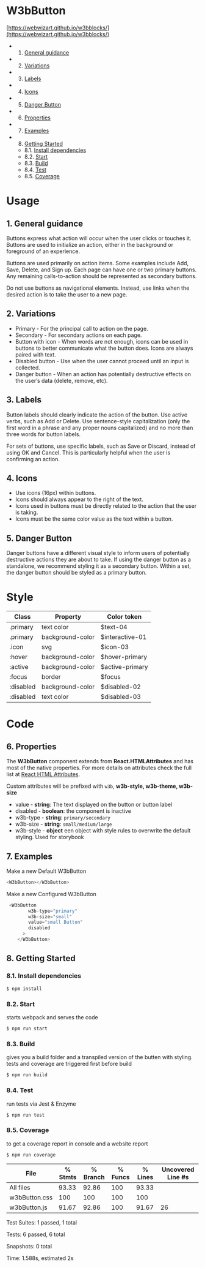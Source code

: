 # W3bButton
[https://webwizart.github.io/w3bblocks/](https://webwizart.github.io/w3bblocks/)

<!-- vscode-markdown-toc -->
* 1. [General guidance](#Generalguidance)
* 2. [Variations](#Variations)
* 3. [Labels](#Labels)
* 4. [Icons](#Icons)
* 5. [Danger Button](#DangerButton)
* 6. [Properties](#Properties)
* 7. [Examples](#Examples)
* 8. [Getting Started](#GettingStarted)
	* 8.1. [Install dependencies](#Installdependencies)
	* 8.2. [Start](#Start)
	* 8.3. [Build](#Build)
	* 8.4. [Test](#Test)
	* 8.5. [Coverage](#Coverage)

<!-- vscode-markdown-toc-config
	numbering=false
	autoSave=true
	/vscode-markdown-toc-config -->
<!-- /vscode-markdown-toc -->

# Usage
##  1. <a name='Generalguidance'></a>General guidance
Buttons express what action will occur when the user clicks or touches it. Buttons are used to initialize an action, either in the background or foreground of an experience.

Buttons are used primarily on action items. Some examples include Add, Save, Delete, and Sign up. Each page can have one or two primary buttons. Any remaining calls-to-action should be represented as secondary buttons.

Do not use buttons as navigational elements. Instead, use links when the desired action is to take the user to a new page.

##  2. <a name='Variations'></a>Variations
- Primary -	For the principal call to action on the page.
- Secondary -	For secondary actions on each page.
- Button with icon -	When words are not enough, icons can be used in buttons to better communicate what the button does. Icons are always paired with text.
- Disabled button -	Use when the user cannot proceed until an input is collected.
- Danger button -	When an action has potentially destructive effects on the user’s data (delete, remove, etc).

##  3. <a name='Labels'></a>Labels
Button labels should clearly indicate the action of the button. Use active verbs, such as Add or Delete. Use sentence-style capitalization (only the first word in a phrase and any proper nouns capitalized) and no more than three words for button labels.

For sets of buttons, use specific labels, such as Save or Discard, instead of using OK and Cancel. This is particularly helpful when the user is confirming an action.

##  4. <a name='Icons'></a>Icons
- Use icons (16px) within buttons.
- Icons should always appear to the right of the text.
- Icons used in buttons must be directly related to the action that the user is taking.
- Icons must be the same color value as the text within a button.

##  5. <a name='DangerButton'></a>Danger Button
Danger buttons have a different visual style to inform users of potentially destructive actions they are about to take. If using the danger button as a standalone, we recommend styling it as a secondary button. Within a set, the danger button should be styled as a primary button.

# Style 
Class	              | Property	        | Color token
--------------------|-------------------|------------------
.primary    	      | text color	      | $text-04
.primary            | background-color	| $interactive-01
.icon	              | svg	              | $icon-03
:hover	            | background-color	| $hover-primary
:active	            | background-color	| $active-primary
:focus	            | border           	| $focus
:disabled	          | background-color	| $disabled-02
:disabled           | text color	      | $disabled-03

# Code
##  6. <a name='Properties'></a>Properties
The **W3bButton** component extends from **React.HTMLAttributes<type>** and has most of the native properties. 
For more details on attributes check the full list at
[React HTML Attributes](https://reactjs.org/docs/dom-elements.html#all-supported-html-attributes).

Custom attributes will be prefixed with `w3b`,  **w3b-style, w3b-theme, w3b-size**

 - value - **string**: The text displayed on the button or button label
 - disabled - **boolean**: the component is inactive
 - w3b-type - **string**: `primary/secondary`
 - w3b-size - **string**: `small/medium/large`
 - w3b-style - **object** een object with style rules to overwrite the default styling. Used for storybook
 
##  7. <a name='Examples'></a>Examples
Make a new Default W3bButton
~~~ JavaScript
<W3bButton></W3bButton>
~~~

Make a new Configured W3bButton
~~~ JavaScript
 <W3bButton 
        w3b-type="primary"
        w3b-size="small"
        value="small Button"
        disabled
      >
    </W3bButton>
~~~

##  8. <a name='GettingStarted'></a>Getting Started

###  8.1. <a name='Installdependencies'></a>Install dependencies

```
$ npm install
```

###  8.2. <a name='Start'></a>Start

starts webpack and serves the code

```
$ npm run start
```

###  8.3. <a name='Build'></a>Build

gives you a build folder and a transpiled version of the butten with styling.
tests and coverage are triggered first before build

```
$ npm run build
```

###  8.4. <a name='Test'></a>Test

run tests via Jest & Enzyme

```
$ npm run test
```

###  8.5. <a name='Coverage'></a>Coverage

to get a coverage report in console and a website report

```
$ npm run coverage
```

|File | % Stmts | % Branch | % Funcs | % Lines | Uncovered Line #s |
|---------------|----------|----------|----------|----------|-------------------|
|All files | 93.33 | 92.86 | 100 | 93.33 | |
|w3bButton.css | 100 | 100 | 100 | 100 | |
|w3bButton.js | 91.67 | 92.86 | 100 | 91.67 | 26 |

Test Suites: 1 passed, 1 total

Tests: 6 passed, 6 total

Snapshots: 0 total

Time: 1.588s, estimated 2s
